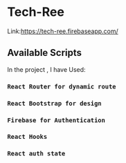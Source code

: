 # Tech-Ree

Link:https://tech-ree.firebaseapp.com/

## Available Scripts

In the project , I have Used:

### `React Router for dynamic route`

### `React Bootstrap for design`

### `Firebase for Authentication`

### `React Hooks`

### `React auth state`
